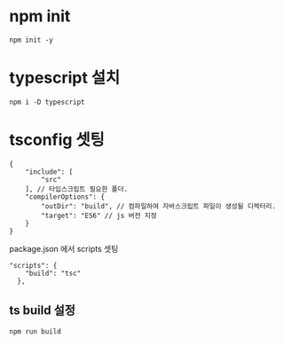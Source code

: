 # npm init
```
npm init -y
```

# typescript 설치
```
npm i -D typescript
```

# tsconfig 셋팅
```
{
    "include": [
        "src"
    ], // 타입스크립트 필요한 폴더.
    "compilerOptions": {
        "outDir": "build", // 컴파일하여 자바스크립트 파일이 생성될 디렉터리.
        "target": "ES6" // js 버전 지정
    }
}
```

package.json 에서 scripts 셋팅

```
"scripts": {
    "build": "tsc"
  },
```
  
## ts build 설정
```
npm run build
```







